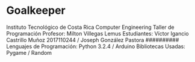 # Goalkeeper
Instituto Tecnológico de Costa Rica
Computer Engineering
Taller de Programación
Profesor: Milton Villegas Lemus
Estudiantes: Víctor Igancio Castrillo Muñoz   2017110244 / Joseph González Pastora          ##########
Lenguajes de Programación: Python 3.2.4 / Arduino
Bibliotecas Usadas: Pygame / Random
